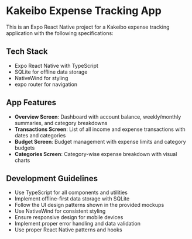 <!-- Use this file to provide workspace-specific custom instructions to Copilot. For more details, visit https://code.visualstudio.com/docs/copilot/copilot-customization#_use-a-githubcopilotinstructionsmd-file -->

# Kakeibo Expense Tracking App

This is an Expo React Native project for a Kakeibo expense tracking application with the following specifications:

## Tech Stack
- Expo React Native with TypeScript
- SQLite for offline data storage
- NativeWind for styling
- expo router for navigation

## App Features
- **Overview Screen**: Dashboard with account balance, weekly/monthly summaries, and category breakdowns
- **Transactions Screen**: List of all income and expense transactions with dates and categories
- **Budget Screen**: Budget management with expense limits and category budgets
- **Categories Screen**: Category-wise expense breakdown with visual charts

## Development Guidelines
- Use TypeScript for all components and utilities
- Implement offline-first data storage with SQLite
- Follow the UI design patterns shown in the provided mockups
- Use NativeWind for consistent styling
- Ensure responsive design for mobile devices
- Implement proper error handling and data validation
- Use proper React Native patterns and hooks
